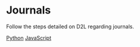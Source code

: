 # Journals

Follow the steps detailed on D2L regarding journals.

[Python](https://github.com/CS2613-FA2021/journal-entries-Jared-Soehner/wiki/Python)
[JavaScript](https://github.com/CS2613-FA2021/journal-entries-Jared-Soehner/wiki/JavaScript)
